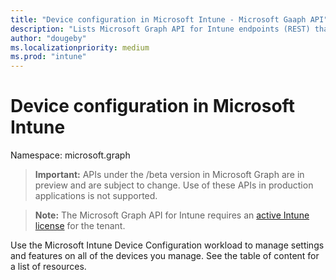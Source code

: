 ```yaml
---
title: "Device configuration in Microsoft Intune - Microsoft Gaaph API"
description: "Lists Microsoft Graph API for Intune endpoints (REST) that define configure devices for a tenant organization."
author: "dougeby"
ms.localizationpriority: medium
ms.prod: "intune"
---
```


# Device configuration in Microsoft Intune

Namespace: microsoft.graph

> **Important:** APIs under the /beta version in Microsoft Graph are in preview and are subject to change. Use of these APIs in production applications is not supported.

> **Note:** The Microsoft Graph API for Intune requires an [active Intune license](https://go.microsoft.com/fwlink/?linkid=839381) for the tenant.

Use the Microsoft Intune Device Configuration workload to manage settings and features on all of the devices you manage. See the table of content for a list of resources.

